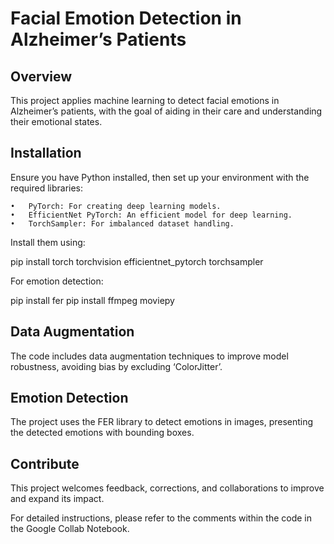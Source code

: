 # Facial Emotion Detection in Alzheimer’s Patients

## Overview

This project applies machine learning to detect facial emotions in Alzheimer’s patients, with the goal of aiding in their care and understanding their emotional states.

## Installation

Ensure you have Python installed, then set up your environment with the required libraries:

	•	PyTorch: For creating deep learning models.
	•	EfficientNet PyTorch: An efficient model for deep learning.
	•	TorchSampler: For imbalanced dataset handling.

Install them using:

pip install torch torchvision efficientnet_pytorch torchsampler

For emotion detection:

pip install fer
pip install ffmpeg moviepy

## Data Augmentation

The code includes data augmentation techniques to improve model robustness, avoiding bias by excluding ‘ColorJitter’.

## Emotion Detection

The project uses the FER library to detect emotions in images, presenting the detected emotions with bounding boxes.

## Contribute

This project welcomes feedback, corrections, and collaborations to improve and expand its impact.

For detailed instructions, please refer to the comments within the code in the Google Collab Notebook.
